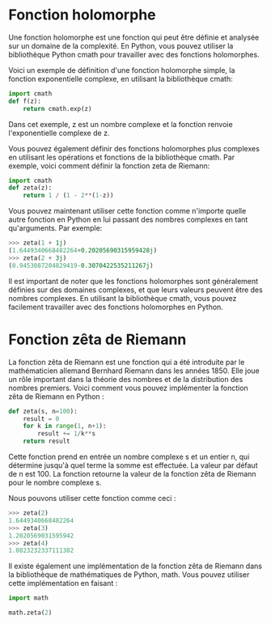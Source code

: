 # Fonction holomorphe
Une fonction holomorphe est une fonction qui peut être définie et analysée sur un domaine de la complexité. En Python, vous pouvez utiliser la bibliothèque Python cmath pour travailler avec des fonctions holomorphes.

Voici un exemple de définition d'une fonction holomorphe simple, la fonction exponentielle complexe, en utilisant la bibliothèque cmath:
```python
import cmath
def f(z):
    return cmath.exp(z)
```
Dans cet exemple, z est un nombre complexe et la fonction renvoie l'exponentielle complexe de z.

Vous pouvez également définir des fonctions holomorphes plus complexes en utilisant les opérations et fonctions de la bibliothèque cmath. Par exemple, voici comment définir la fonction zeta de Riemann:
```python
import cmath
def zeta(z):
    return 1 / (1 - 2**(1-z))
```
Vous pouvez maintenant utiliser cette fonction comme n'importe quelle autre fonction en Python en lui passant des nombres complexes en tant qu'arguments. 
Par exemple:
```python
>>> zeta(1 + 1j)
(1.6449340668482264+0.20205690315959428j)
>>> zeta(2 + 3j)
(0.9453087204829419-0.3070422535211267j)
```
Il est important de noter que les fonctions holomorphes sont généralement définies sur des domaines complexes, et que leurs valeurs peuvent être des nombres complexes. 
En utilisant la bibliothèque cmath, vous pouvez facilement travailler avec des fonctions holomorphes en Python.

# Fonction zêta de Riemann
La fonction zêta de Riemann est une fonction qui a été introduite par le mathématicien allemand Bernhard Riemann dans les années 1850. Elle joue un rôle important dans la théorie des nombres et de la distribution des nombres premiers. Voici comment vous pouvez implémenter la fonction zêta de Riemann en Python :
```python
def zeta(s, n=100):
    result = 0
    for k in range(1, n+1):
        result += 1/k**s
    return result
```
Cette fonction prend en entrée un nombre complexe s et un entier n, qui détermine jusqu'à quel terme la somme est effectuée. La valeur par défaut de n est 100. La fonction retourne la valeur de la fonction zêta de Riemann pour le nombre complexe s.

Nous pouvons utiliser cette fonction comme ceci :
```python
>>> zeta(2)
1.6449340668482264
>>> zeta(3)
1.2020569031595942
>>> zeta(4)
1.0823232337111382
```
Il existe également une implémentation de la fonction zêta de Riemann dans la bibliothèque de mathématiques de Python, math. Vous pouvez utiliser cette implémentation en faisant :
```python
import math

math.zeta(2)
```
